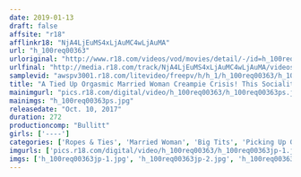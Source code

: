 ```yaml
---
date: 2019-01-13
draft: false
affsite: "r18"
afflinkr18: "NjA4LjEuMS4xLjAuMC4wLjAuMA"
url: "h_100req00363"
urloriginal: "http://www.r18.com/videos/vod/movies/detail/-/id=h_100req00363"
urlfinal: "http://media.r18.com/track/NjA4LjEuMS4xLjAuMC4wLjAuMA/videos/vod/movies/detail/-/id=h_100req00363"
samplevid: "awspv3001.r18.com/litevideo/freepv/h/h_1/h_100req00363/h_100req00363_dmb_w.mp4"
title: "A Tied Up Orgasmic Married Woman Creampie Crisis! This Socialite Wife With Time On Her Hands Is Actually A Horny And Lustful Lady Who Loves To Be Tied Up!?"
mainimgurl: "pics.r18.com/digital/video/h_100req00363/h_100req00363ps.jpg"
mainimgs: "h_100req00363ps.jpg"
releasedate: "Oct. 10, 2017"
duration: 272
productioncomp: "Bullitt"
girls: ['----']
categories: ['Ropes & Ties', 'Married Woman', 'Big Tits', 'Picking Up Girls', 'Creampie', 'Squirting', 'Bondage', 'Over 4 Hours', 'Hi-Def']
imgurls: ['pics.r18.com/digital/video/h_100req00363/h_100req00363jp-1.jpg', 'pics.r18.com/digital/video/h_100req00363/h_100req00363jp-2.jpg', 'pics.r18.com/digital/video/h_100req00363/h_100req00363jp-3.jpg', 'pics.r18.com/digital/video/h_100req00363/h_100req00363jp-4.jpg', 'pics.r18.com/digital/video/h_100req00363/h_100req00363jp-5.jpg', 'pics.r18.com/digital/video/h_100req00363/h_100req00363jp-6.jpg', 'pics.r18.com/digital/video/h_100req00363/h_100req00363jp-7.jpg', 'pics.r18.com/digital/video/h_100req00363/h_100req00363jp-8.jpg', 'pics.r18.com/digital/video/h_100req00363/h_100req00363jp-9.jpg', 'pics.r18.com/digital/video/h_100req00363/h_100req00363jp-10.jpg', 'pics.r18.com/digital/video/h_100req00363/h_100req00363jp-11.jpg', 'pics.r18.com/digital/video/h_100req00363/h_100req00363jp-12.jpg', 'pics.r18.com/digital/video/h_100req00363/h_100req00363jp-13.jpg', 'pics.r18.com/digital/video/h_100req00363/h_100req00363jp-14.jpg', 'pics.r18.com/digital/video/h_100req00363/h_100req00363jp-15.jpg', 'pics.r18.com/digital/video/h_100req00363/h_100req00363jp-16.jpg', 'pics.r18.com/digital/video/h_100req00363/h_100req00363jp-17.jpg', 'pics.r18.com/digital/video/h_100req00363/h_100req00363jp-18.jpg', 'pics.r18.com/digital/video/h_100req00363/h_100req00363jp-19.jpg', 'pics.r18.com/digital/video/h_100req00363/h_100req00363jp-20.jpg']
imgs: ['h_100req00363jp-1.jpg', 'h_100req00363jp-2.jpg', 'h_100req00363jp-3.jpg', 'h_100req00363jp-4.jpg', 'h_100req00363jp-5.jpg', 'h_100req00363jp-6.jpg', 'h_100req00363jp-7.jpg', 'h_100req00363jp-8.jpg', 'h_100req00363jp-9.jpg', 'h_100req00363jp-10.jpg', 'h_100req00363jp-11.jpg', 'h_100req00363jp-12.jpg', 'h_100req00363jp-13.jpg', 'h_100req00363jp-14.jpg', 'h_100req00363jp-15.jpg', 'h_100req00363jp-16.jpg', 'h_100req00363jp-17.jpg', 'h_100req00363jp-18.jpg', 'h_100req00363jp-19.jpg', 'h_100req00363jp-20.jpg']
---
```

